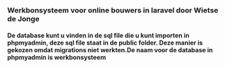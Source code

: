 <h3>Werkbonsysteem voor online bouwers in laravel door Wietse de Jonge</h3>
<h4>De database kunt u vinden in de sql file die u kunt importen in phpmyadmin, deze sql file staat in de public folder. Deze manier is gekozen omdat migrations niet werkten.De naam voor de database in phpmyadmin is werkbonsysteem</h4>
